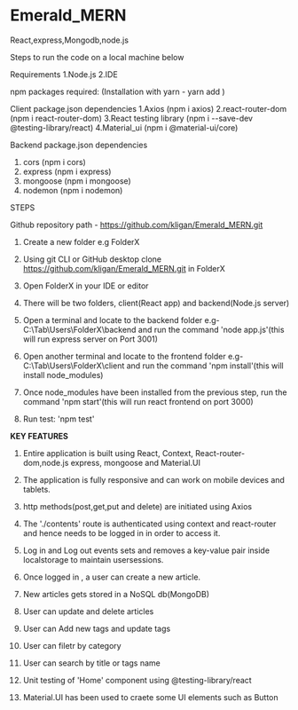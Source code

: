 # Emerald_MERN
React,express,Mongodb,node.js




Steps to run the code on a local machine below

Requirements
1.Node.js
2.IDE

npm packages required:
(Installation with yarn - yarn add <package>)

Client package.json dependencies
1.Axios (npm i axios)
2.react-router-dom (npm i react-router-dom)
3.React testing library (npm i --save-dev @testing-library/react)
4.Material_ui (npm i @material-ui/core)

Backend package.json dependencies
1. cors (npm i cors)
2. express (npm i express)
3. mongoose (npm i mongoose)
4. nodemon (npm i nodemon)

STEPS

Github repository path - https://github.com/kligan/Emerald_MERN.git

1. Create a new folder e.g FolderX

2. Using git CLI or GitHub desktop clone https://github.com/kligan/Emerald_MERN.git in FolderX

3. Open FolderX in your IDE or editor

4. There will be two folders, client(React app) and backend(Node.js server)

6. Open a terminal and locate to the backend folder e.g- C:\Tab\Users\FolderX\backend and run the command 'node app.js'(this will run express server on Port 3001)

7. Open another terminal and locate to the frontend folder e.g- C:\Tab\Users\FolderX\client and run the command 'npm install'(this will install node_modules)

8. Once  node_modules have been installed from the previous step, run the command 'npm start'(this will run react frontend on port 3000)

9. Run test: 'npm test'


****KEY FEATURES****



1. Entire application is built using React, Context, React-router-dom,node.js express, mongoose and Material.UI

2. The application is fully responsive and can work on mobile devices and tablets.

3. http methods(post,get,put and delete) are initiated using Axios

4. The './contents' route is authenticated using context and react-router and hence needs to be logged in in order to access it.

5. Log in and Log out events sets and removes a key-value pair inside localstorage to maintain usersessions.

5. Once logged in , a user can create a new article.

6. New articles gets stored in a NoSQL db(MongoDB)

7. User can update and delete articles

8. User can Add new tags and update tags

9. User can filetr by category 

10. User can search by title or tags name

11. Unit testing of 'Home' component using @testing-library/react

12. Material.UI has been used to craete some UI elements such as Button










